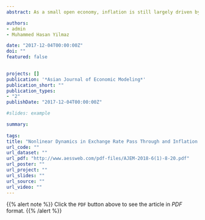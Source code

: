 ```yaml
---
abstract: As a small open economy, inflation is still largely driven by exchange rate developments in Turkey. Despite the fact that exchange rate pass-through (ERPT) to inflation has declined after the adoption of explicit inflation targeting in 2003, its contribution to the consumer prices and producer prices inflation is still prominent. Furthermore, recent studies show that inflation persistence appears to be another issue preventing from achieving price stability. This paper aims to explore the non-linear dynamics of ERPT and inflation persistence in the case of Turkey by employing Smooth Transition Regression (STR) models. The main motivation of this study is to identify different regimes charactarized by the magnitude of exchange rate movements in which ERPT and persistence in inflation indicators differ. Estimation results for the period 2003-2017 shows that inflation persistence and ERPT for Consumer Price Index (CPI) is high in regime with a sizeable import price shock. Additionally, STR estimation results indicate that ERPT and import price pass-through to Producer Price Index (PPI) is more influential in high depreciation regime.

authors:
- admin
- Muhammed Hasan Yilmaz

date: "2017-12-04T00:00:00Z"
doi: ""
featured: false

  
projects: []
publication: '*Asian Journal of Economic Modeling*'
publication_short: ""
publication_types:
- "2"
publishDate: "2017-12-04T00:00:00Z"

#slides: example

summary:
  
tags:
title: "Nonlinear Dynamics in Exchange Rate Pass Through and Inflation Persistence: The Case of Turkish Economy"
url_code: ""
url_dataset: ""
url_pdf: "http://www.aessweb.com/pdf-files/AJEM-2018-6(1)-8-20.pdf"
url_poster: ""
url_project: ""
url_slides: ""
url_source: ""
url_video: ""
---
```


[//]: <> (THIS IS TO SHOW A COMMENT IN MARKDOWN FILES)

{{% alert note %}}
Click the `PDF` button above to see the article in *PDF* format.
{{% /alert %}}

